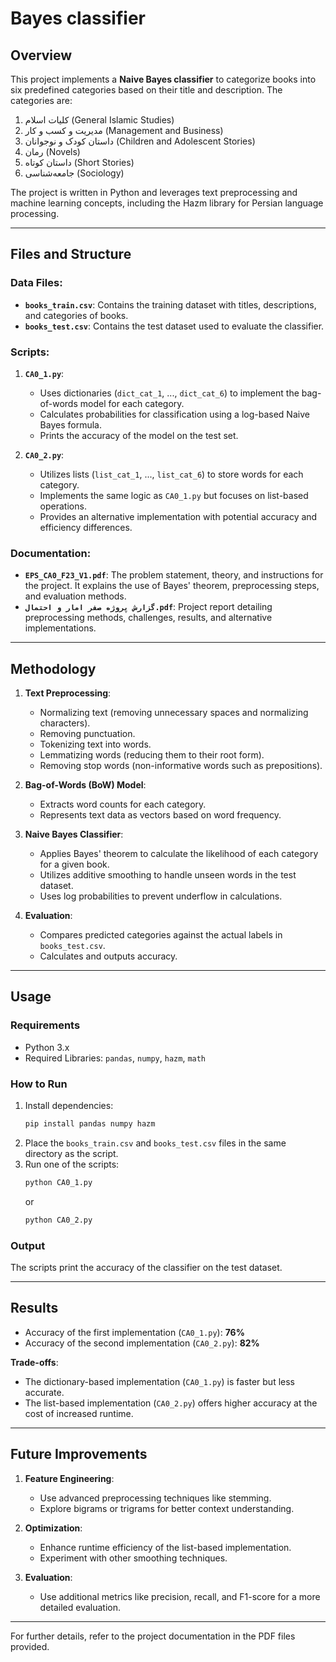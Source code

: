 
# Bayes classifier

## Overview
This project implements a **Naive Bayes classifier** to categorize books into six predefined categories based on their title and description. The categories are:

1. کلیات اسلام (General Islamic Studies)
2. مدیریت و کسب و کار (Management and Business)
3. داستان کودک و نوجوانان (Children and Adolescent Stories)
4. رمان (Novels)
5. داستان کوتاه (Short Stories)
6. جامعه‌شناسی (Sociology)

The project is written in Python and leverages text preprocessing and machine learning concepts, including the Hazm library for Persian language processing.

---

## Files and Structure
### Data Files:
- **`books_train.csv`**: Contains the training dataset with titles, descriptions, and categories of books.
- **`books_test.csv`**: Contains the test dataset used to evaluate the classifier.

### Scripts:
1. **`CA0_1.py`**: 
   - Uses dictionaries (`dict_cat_1`, ..., `dict_cat_6`) to implement the bag-of-words model for each category.
   - Calculates probabilities for classification using a log-based Naive Bayes formula.
   - Prints the accuracy of the model on the test set.

2. **`CA0_2.py`**:
   - Utilizes lists (`list_cat_1`, ..., `list_cat_6`) to store words for each category.
   - Implements the same logic as `CA0_1.py` but focuses on list-based operations.
   - Provides an alternative implementation with potential accuracy and efficiency differences.

### Documentation:
- **`EPS_CA0_F23_V1.pdf`**: The problem statement, theory, and instructions for the project. It explains the use of Bayes' theorem, preprocessing steps, and evaluation methods.
- **`گزارش پروژه صفر امار و احتمال.pdf`**: Project report detailing preprocessing methods, challenges, results, and alternative implementations.

---

## Methodology
1. **Text Preprocessing**:
   - Normalizing text (removing unnecessary spaces and normalizing characters).
   - Removing punctuation.
   - Tokenizing text into words.
   - Lemmatizing words (reducing them to their root form).
   - Removing stop words (non-informative words such as prepositions).

2. **Bag-of-Words (BoW) Model**:
   - Extracts word counts for each category.
   - Represents text data as vectors based on word frequency.

3. **Naive Bayes Classifier**:
   - Applies Bayes' theorem to calculate the likelihood of each category for a given book.
   - Utilizes additive smoothing to handle unseen words in the test dataset.
   - Uses log probabilities to prevent underflow in calculations.

4. **Evaluation**:
   - Compares predicted categories against the actual labels in `books_test.csv`.
   - Calculates and outputs accuracy.

---

## Usage
### Requirements
- Python 3.x
- Required Libraries: `pandas`, `numpy`, `hazm`, `math`

### How to Run
1. Install dependencies:
   ```bash
   pip install pandas numpy hazm
   ```
2. Place the `books_train.csv` and `books_test.csv` files in the same directory as the script.
3. Run one of the scripts:
   ```bash
   python CA0_1.py
   ```
   or
   ```bash
   python CA0_2.py
   ```

### Output
The scripts print the accuracy of the classifier on the test dataset.

---

## Results
- Accuracy of the first implementation (`CA0_1.py`): **76%**
- Accuracy of the second implementation (`CA0_2.py`): **82%**

**Trade-offs**:
- The dictionary-based implementation (`CA0_1.py`) is faster but less accurate.
- The list-based implementation (`CA0_2.py`) offers higher accuracy at the cost of increased runtime.

---

## Future Improvements
1. **Feature Engineering**:
   - Use advanced preprocessing techniques like stemming.
   - Explore bigrams or trigrams for better context understanding.

2. **Optimization**:
   - Enhance runtime efficiency of the list-based implementation.
   - Experiment with other smoothing techniques.

3. **Evaluation**:
   - Use additional metrics like precision, recall, and F1-score for a more detailed evaluation.

---

For further details, refer to the project documentation in the PDF files provided.
